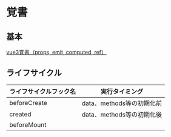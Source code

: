 # 覚書

## 基本

[vue3覚書（props, emit, computed, ref）](https://qiita.com/yuta_vamdemic/items/258b2571de5786278193)

## ライフサイクル

|ライフサイクルフック名|実行タイミング|
|--|--|
|beforeCreate|data、methods等の初期化前|
|created|data、methods等の初期化後|
|beforeMount|<template>がHTMLに変換される前|
|mounted|<template>がHTMLに変換された後|
|beforeUpdate|dataが更新され、DOMに反映される前|
|updated|dataが更新され、DOMに反映された後|
|beforeDestroy / beforeUnmount|Vueインスタンスを破棄する前|
|destroyed / unmounted|Vueインスタンスを破棄した後|

[【Vue2 / Vue3】ライフサイクルフック](https://qiita.com/whopper1962/items/1a99169ba868f94e4c94#mounted)

## v-for 

* 単純ループのやり方
```
v-for="n in 10
```